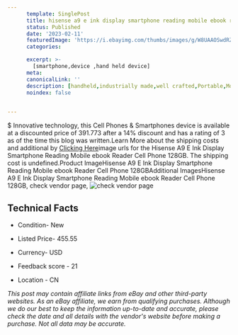 ```yaml
---
      template: SinglePost
      title: hisense a9 e ink display smartphone reading mobile ebook reader cell phone 128gb
      status: Published
      date: '2023-02-11'
      featuredImage: 'https://i.ebayimg.com/thumbs/images/g/W8UAAOSwdRZipEnr/s-l225.jpg'
      categories: 

      excerpt: >-
        [smartphone,device ,hand held device]
      meta:
      canonicalLink: ''
      description: [handheld,industrially made,well crafted,Portable,Mobile,Compact,Convenient,Lightweight,Maneuverable,Man-portable,Miniature,Carriable,Hand-held,Light,Holdable,Transportable,Mobile device,Pocket-sized,On-the-go,Wireless,Cordless,Compact size,Convenient size, smartphone,device ,hand held device]
      noindex: false

        
---
```

$
    Innovative technology, this Cell Phones & Smartphones device is available at a discounted price of 391.773 after a 14% discount and has a rating of 3 as of the time this blog was written.Learn More about the shipping costs and additional by [Clicking Here](https://www.ebay.com/itm/234639600795?hash=item36a19c2c9b%3Ag%3AW8UAAOSwdRZipEnr&mkevt=1&mkcid=1&mkrid=711-53200-19255-0&campid=%253CePNCampaignId%253E&customid=%253CreferenceId%253E&toolid=10049)image urls for the Hisense A9 E Ink Display Smartphone Reading Mobile ebook Reader Cell Phone 128GB. The shipping cost is undefined.Product ImageHisense A9 E Ink Display Smartphone Reading Mobile ebook Reader Cell Phone 128GBAdditional ImagesHisense A9 E Ink Display Smartphone Reading Mobile ebook Reader Cell Phone 128GB, check vendor page, ![check vendor page](https://origin-galleryplus.ebayimg.com/ws/web/234639600795_2_0_1/225x225.jpg,https://origin-galleryplus.ebayimg.com/ws/web/234639600795_3_0_1/225x225.jpg,https://origin-galleryplus.ebayimg.com/ws/web/234639600795_4_0_1/225x225.jpg,https://origin-galleryplus.ebayimg.com/ws/web/234639600795_5_0_1/225x225.jpg,https://origin-galleryplus.ebayimg.com/ws/web/234639600795_6_0_1/225x225.jpg,https://origin-galleryplus.ebayimg.com/ws/web/234639600795_7_0_1/225x225.jpg,https://origin-galleryplus.ebayimg.com/ws/web/234639600795_8_0_1/225x225.jpg,https://origin-galleryplus.ebayimg.com/ws/web/234639600795_9_0_1/225x225.jpg,https://origin-galleryplus.ebayimg.com/ws/web/234639600795_10_0_1/225x225.jpg,https://origin-galleryplus.ebayimg.com/ws/web/234639600795_11_0_1/225x225.jpg,https://origin-galleryplus.ebayimg.com/ws/web/234639600795_12_0_1/225x225.jpg)
    
    

 ## Technical Facts 



     
      

 - Condition- New 


      

 - Listed Price- 455.55 


      

 - Currency- USD 


      

 - Feedback score - 21 


      

 - Location - CN 


      
      

 *_This post may contain affiliate links from eBay and other third-party websites. As an eBay affiliate, we earn from qualifying purchases. Although we do our best to keep the information up-to-date and accurate, please check the date and all details with the vendor's website before making a purchase. Not all data may be accurate._*



    
    
    
    
    